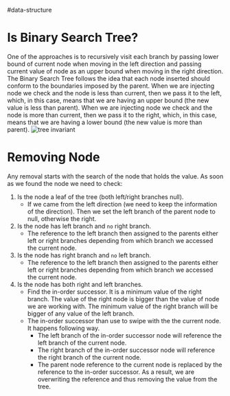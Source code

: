 #data-structure 

# Is Binary Search Tree?
One of the approaches is to recursively visit each branch by passing lower bound of current node when moving in the left direction and passing current value of node as an upper bound when moving in the right direction.
The Binary Search Tree follows the idea that each node inserted should conform to the boundaries imposed by the parent. When we are injecting node we check and the node is less than current, then we pass it to the left, which, in this case, means that we are having an upper bound (the new value is less than parent). When we are injecting node we check and the node is more than current, then we pass it to the right, which, in this case, means that we are having a lower bound (the new value is more than parent).
![tree invariant](../Images/tree-ivariant.png)
# Removing Node
Any removal starts with the search of the node that holds the value. As soon as we found the node we need to check:
1. Is the node a leaf of the tree (both left/right branches null).
	* If we came from the left direction (we need to keep the information of the direction). Then we set the left branch of the parent node to null, otherwise the right.
2. Is the node has left branch and `no` right branch.
	* The reference to the left branch then assigned to the parents either left or right branches depending from which branch we accessed the current node.
3. Is the node has right branch and `no` left branch.
	* The reference to the left branch then assigned to the parents either left or right branches depending from which branch we accessed the current node.
4. Is the node has both right and left branches.
	* Find the in-order successor. It is a minimum value of the right branch. The value of the right node is bigger than the value of node we are working with. The minimum value of the right branch will be bigger of any value of the left branch.
	* The in-order successor than use to swipe with the the current node. It happens following way.
		* The left branch of the in-order successor node will reference the left branch of the current node.
		* The right branch of the in-order successor node will reference the right branch of the current node.
		* The parent node reference to the current node is replaced by the reference to the in-order successor. As a result, we are overwriting the reference and thus removing the value from the tree.